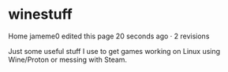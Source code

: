 # winestuff
Home
jameme0 edited this page 20 seconds ago · 2 revisions

Just some useful stuff I use to get games working on Linux using Wine/Proton or messing with Steam.
